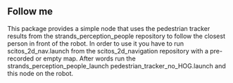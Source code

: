 ## Follow me
This package provides a simple node that uses the pedestrian tracker results from the strands_perception_people repository to follow the closest person in front of the robot.
In order to use it you have to run scitos_2d_nav.launch from the scitos_2d_navigation repository with a pre-recorded or empty map. After words run the strands_perception_people_launch pedestrian_tracker_no_HOG.launch and this node on the robot.
